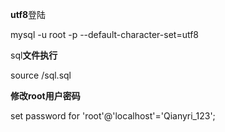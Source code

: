 **utf8**登陆

mysql -u root -p --default-character-set=utf8

sql**文件执行**

source /sql.sql



**修改root用户密码**

set password for 'root'@'localhost'='Qianyri_123';